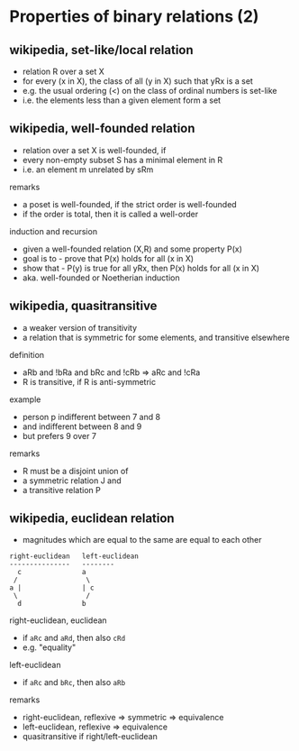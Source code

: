 
<!-- ======================================================================= -->
# Properties of binary relations (2)

<!-- ======================================================================= -->
## wikipedia, set-like/local relation

* relation R over a set X
* for every (x in X), the class of all (y in X) such that yRx is a set
* e.g. the usual ordering (<) on the class of ordinal numbers is set-like
* i.e. the elements less than a given element form a set

<!-- ======================================================================= -->
## wikipedia, well-founded relation

* relation over a set X is well-founded, if
* every non-empty subset S has a minimal element in R
* i.e. an element m unrelated by sRm

remarks

* a poset is well-founded, if the strict order is well-founded
* if the order is total, then it is called a well-order

induction and recursion

* given a well-founded relation (X,R) and some property P(x)
* goal is to - prove that P(x) holds for all (x in X)
* show that - P(y) is true for all yRx, then P(x) holds for all (x in X)
* aka. well-founded or Noetherian induction

<!-- ======================================================================= -->
## wikipedia, quasitransitive

* a weaker version of transitivity
* a relation that is symmetric for some elements, and transitive elsewhere

definition

* aRb and !bRa and bRc and !cRb => aRc and !cRa
* R is transitive, if R is anti-symmetric

example

* person p indifferent between 7 and 8
* and indifferent between 8 and 9
* but prefers 9 over 7

remarks

* R must be a disjoint union of
* a symmetric relation J and
* a transitive relation P

<!-- ======================================================================= -->
## wikipedia, euclidean relation

* magnitudes which are equal to the same are equal to each other

```
right-euclidean   left-euclidean
---------------   --------
  c               a
 /                 \
a |               | c
 \                 /
  d               b
```

right-euclidean, euclidean

* if `aRc` and `aRd`, then also `cRd`
* e.g. "equality"

left-euclidean

* if `aRc` and `bRc`, then also `aRb`

remarks

* right-euclidean, reflexive => symmetric => equivalence
* left-euclidean, reflexive => equivalence
* quasitransitive if right/left-euclidean
